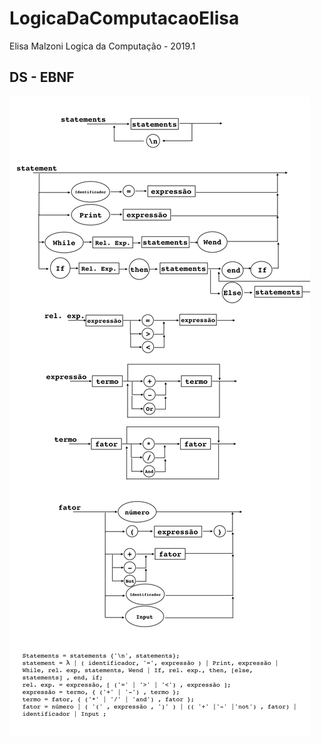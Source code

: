 # LogicaDaComputacaoElisa
Elisa Malzoni
Logica da Computação - 2019.1

## DS - EBNF
![ds-ebnf](ds-ebnf.jpg)

